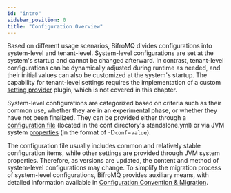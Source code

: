 ```yaml
---
id: "intro"
sidebar_position: 0
title: "Configuration Overview"
---
```


Based on different usage scenarios, BifroMQ divides configurations into system-level and tenant-level. System-level configurations are set at the system's startup and cannot be changed afterward. In contrast, tenant-level configurations can be dynamically adjusted during runtime as needed, and their initial values can also be customized at the system's startup. The capability for tenant-level settings requires the implementation of a custom [setting provider](../../plugin/setting_provider/intro.md) plugin, which is not covered in this chapter.

System-level configurations are categorized based on criteria such as their common use, whether they are in an experimental phase, or whether they have not been finalized. They can be provided either through a [configuration file](config_file_manual.md) (located in the conf directory's standalone.yml) or via JVM system [properties](bifromq_sys_props.md) (in the format of -D`conf`=`value`).

The configuration file usually includes common and relatively stable configuration items, while other settings are provided through JVM system properties. Therefore, as versions are updated, the content and method of system-level configurations may change. To simplify the migration process of system-level configurations, BifroMQ provides auxiliary means, with detailed information available in [Configuration Convention & Migration](../../installation/config_migration_between_versions.md).

